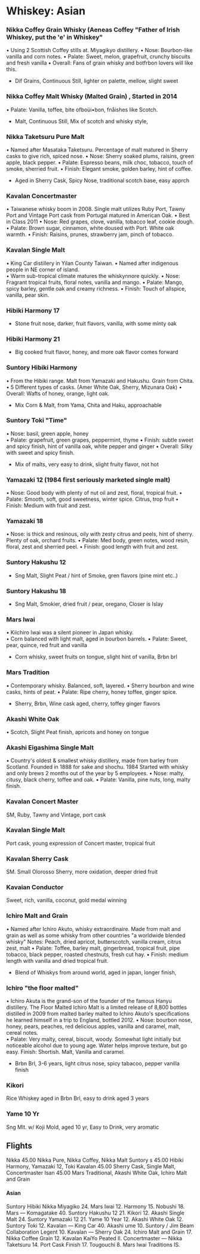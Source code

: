 # Whiskey: Asian

### Nikka Coffey Grain Whisky (Aeneas Coffey "Father of Irish Whiskey, put the 'e' in Whiskey"

• Using 2 Scottish Coffey stills at. Miyagikyo distillery.
• Nose: Bourbon-like vanilla and corn notes.
• Palate: Sweet, melon, grapefruit, crunchy biscuits and fresh vanilla
• Overall: Fans of grain whisky and botfrbon lovers will like this.

- Dif Grains, Continuous Still, lighter on palette, mellow, slight sweet

### Nikka Coffey Malt Whisky (Malted Grain) , Started in 2014

• Palate: Vanilla, toffee, bite ofboüi•bon, fnåishes like Scotch.

- Malt, Continuous Still, Mix of scotch and whisky style,

### Nikka Taketsuru Pure Malt

• Named after Masataka Taketsuru. Percentage of malt matured in Sherry casks to give rich, spiced nose.
• Nose: Sherry soaked plums, raisins, green apple, black pepper.
• Palate: Espresso beans, milk choc, tobacco, touch of smoke, sherried fruit.
• Finish: Elegant smoke, golden barley, hint of coffee.

- Aged in Sherry Cask, Spicy Nose, traditional scotch base, easy apprch

### Kavalan Concertmaster

• Taiwanese whisky boom in 2008. Single malt utilizes Ruby Port, Tawny Port and Vintage Port cask from Portugal matured in American Oak.
• Best in Class 2011
• Nose: Red grapes, clove, vanilla, tobacco leaf, cookie dough.
• Palate: Brown sugar, cinnamon, white doused with Port. White oak warmth.
• Finish: Raisins, prunes, strawberry jam, pinch of tobacco.

### Kavalan Single Malt

• King Car distillery in Yilan County Taiwan.
• Named after indigenous people in NE corner of island.  
• Warm sub-tropical climate matures the whiskynnore quickly.
• Nose: Fragrant tropical fruits, floral notes, vanilla and mango.
• Palate: Mango, spicy barley, gentle oak and creamy richness.
• Finish: Touch of allspice, vanilla, pear skin.

### Hibiki Harmony 17

- Stone fruit nose, darker, fruit flavors, vanilla, with some minty oak

### Hibiki Harmony 21

- Big cooked fruit flavor, honey, and more oak flavor comes forward

### Suntory Hibiki Harmony

• From the Hibiki range. Malt from Yamazaki and Hakushu. Grain from Chita.
• 5 Different types of casks. (Amer White Oak, Sherry, Mizunara Oak)
• Overall: Wafts of honey, orange, light oak.

- Mix Corn & Malt, from Yama, Chita and Haku, approachable

### Suntory Toki "Time"

• Nose: basil, green apple, honey  
• Palate: grapefruit, green grapes, peppermint, thyme
• Finish: subtle sweet and spicy finish, hint of vanilla oak, white pepper and ginger
• Overall: Silky with sweet and spicy finish.

- Mix of malts, very easy to drink, slight fruity flavor, not hot

### Yamazaki 12 (1984 first seriously marketed single malt)

• Nose: Good body with plenty of nut oil and zest, floral, tropical fruit.
• Palate: Smooth, soft, good sweetness, winter spice. Citrus, trop fruit
• Finish: Medium with fruit and zest.

### Yamazaki 18

• Nose: is thick and resinous, oily with zesty citrus and peels, hint of sherry. Plenty of oak, orchard fruits.
• Palate: Med body, green notes, wood resin, floral, zest and sherried peel.
• Finish: good length with fruit and zest.

### Suntory Hakushu 12

- Sng Malt, Slight Peat / hint of Smoke, gren flavors (pine mint etc..)

### Suntory Hakushu 18

- Sng Malt, Smokier, dried fruit / pear, oregano, Closer is Islay

### Mars Iwai

• Kiichiro Iwai was a silent pioneer in Japan whisky.  
• Corn balanced with light malt, aged in bourbon barrels.
• Palate: Sweet, pear, quince, red fruit and vanilla

- Corn whisky, sweet fruits on tongue, slight hint of vanilla, Brbn brl

### Mars Tradition

• Contemporary whisky. Balanced, soft, layered.
• Sherry bourbon and wine casks, hints of peat.
• Palate: Ripe cherry, honey toffee, ginger spice.

- Sherry, Brbn, Wine cask aged, cherry, toffey ginger flavors

### Akashi White Oak

• Scotch, Slight Peat finish, apricots and honey on tongue

### Akashi Eigashima Single Malt

• Country's oldest & smallest whisky distillery, made from barley from Scotland. Founded in 1888 for sake and shochu. 1984 Started with whisky and only brews 2 months out of the year by 5 employees.
• Nose: malty, citusy, black cherry, toffee and oak.
• Palate: Vanilla, pine nuts, long, malty finish.

### Kavalan Concert Master

SM, Ruby, Tawny and Vintage, port cask

### Kavalan Single Malt

Port cask, young expression of Concert master, tropical fruit

### Kavalan Sherry Cask

SM. Small Olorosso Sherry, more oxidation, deeper dried fruit

### Kavaian Conductor

Sweet, rich, vanilla, coconut, gold medal winning

### Ichiro Malt and Grain

• Named after Ichiro Akuto, whisky extraordinaire. Made from malt and grain as well as some whisky from other countries "a worldwide blended whisky" Notes: Peach, dried apricot, butterscotch, vanilla cream, citrus zest, malt
• Palate: Toffee, barley malt, gingerbread, tropical fruit, pipe tobacco, black pepper, roasted chestnuts, fresh cut hay.
• Finish: medium length with vanilla and dried tropical fruit.

- Blend of Whiskys from around world, aged in japan, longer finish,

### Ichiro "the floor malted"

• Ichiro Akuta is the grand-son of the founder of the famous Hanyu distillery. The Floor Malted Ichiro Malt is a limited release of 8,800 bottles distilled in 2009 from malted barley malted to Ichiro Akuto's specifications he learned himself in a trip to England, bottled 2012.
• Nose: bourbon nose, honey, pears, peaches, red delicious apples, vanilla and caramel, malt, cereal notes.  
• Palate: Very malty, cereal, biscuit, woody. Somewhat light initially but noticeable alcohol due to young age. Water helps improve texture, but go easy. Finish: Shortish. Malt, Vanilla and caramel.

- Brbn Brl, 3-6 years, light citrus nose, spicy tabacoo, pepper vanilla finish

### Kikori

Rice Whiskey aged in Brbn Brl, easy to drink aged 3 years

### Yame 10 Yr

Sng Mlt. w/ Koji Mold, aged 10 yr, Easy to Drink, very aromatic

## Flights

Nikka 45.00 Nikka Pure, Nikka Coffey, Nikka Malt
Suntory s 45.00 Hibiki Harmony, Yamazaki 12, Toki
Kavalan 45.00 Sherry Cask, Single Malt, Concertmaster
Isan 45.00 Mars Traditional, Akashi White Oak, Ichiro Malt and Grain

#### Asian

Suntory Hibiki
Nikka Miyagiko 24.
Mars Iwai 12.
Harmony 15.
Nobushi 18.
Mars — Komagatake 40.
Suntory Hakushu 12 21.
Kikori 12.
Akashi Single Malt 24.
Suntory Yamazaki 12 21.
Yame 10 Year 12.
Akashi White Oak 12.
Suntory Toki 12.
Kavalan — King Car 40.
Akashi ume 10.
Suntory / Jim Beam Collaboration Legent 10.
Kavalan — Sherry Oak 24.
Ichiro Malt and Grain 17.
Nikka Coffee Grain 12.
Kavalan KaiYo Peated Il.
Concertmaster —
Nikka Taketsuru 14.
Port Cask Finish 17.
Tougouchi 8.
Mars Iwai Traditions IS.
